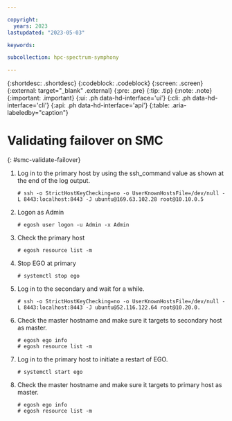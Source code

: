 ```yaml
---

copyright:
  years: 2023
lastupdated: "2023-05-03"

keywords: 

subcollection: hpc-spectrum-symphony

---
```


{:shortdesc: .shortdesc}
{:codeblock: .codeblock}
{:screen: .screen}
{:external: target="_blank" .external}
{:pre: .pre}
{:tip: .tip}
{:note: .note}
{:important: .important}
{:ui: .ph data-hd-interface='ui'}
{:cli: .ph data-hd-interface='cli'}
{:api: .ph data-hd-interface='api'}
{:table: .aria-labeledby="caption"}


# Validating failover on SMC
{: #smc-validate-failover}

1.  Log in to the primary host by using the ssh_command value as shown at the end of the log output.
    ```shell
    # ssh -o StrictHostKeyChecking=no -o UserKnownHostsFile=/dev/null -L 8443:localhost:8443 -J ubuntu@169.63.102.28 root@10.10.0.5
    ```
2.  Logon as Admin
    ```shell
    # egosh user logon -u Admin -x Admin
    ```

3.  Check the primary host
    ```shell
    # egosh resource list -m
    ```
4.  Stop EGO at primary
    ```shell
    # systemctl stop ego
    ```
5.  Log in to the secondary and wait for a while.
    ```shell
    # ssh -o StrictHostKeyChecking=no -o UserKnownHostsFile=/dev/null -L 8443:localhost:8443 -J ubuntu@52.116.122.64 root@10.20.0.    
    ```

6.  Check the master hostname and make sure it targets to secondary host as master.
    ```shell
    # egosh ego info
    # egosh resource list -m
    ```
7.  Log in to the primary host to initiate a restart of EGO.
    ```shell
    # systemctl start ego
    ```
8.  Check the master hostname and make sure it targets to primary host as master.
    ```shell
    # egosh ego info
    # egosh resource list -m
    ```
